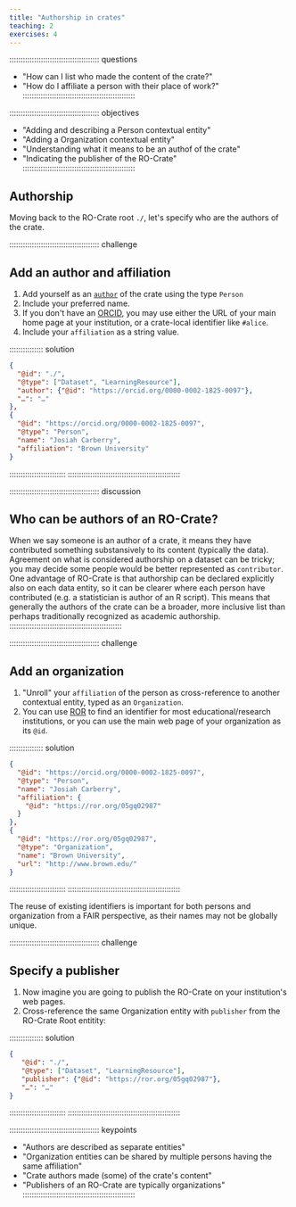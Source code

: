 ```yaml
---
title: "Authorship in crates"
teaching: 2
exercises: 4
---
```


:::::::::::::::::::::::::::::::::::::::: questions
- "How can I list who made the content of the crate?"
- "How do I affiliate a person with their place of work?"
::::::::::::::::::::::::::::::::::::::::::::::::::

:::::::::::::::::::::::::::::::::::::::: objectives
- "Adding and describing a Person contextual entity"
- "Adding a Organization contextual entity"
- "Understanding what it means to be an authof of the crate"
- "Indicating the publisher of the RO-Crate"
::::::::::::::::::::::::::::::::::::::::::::::::::


## Authorship

Moving back to the RO-Crate root `./`, let's specify who are the authors of the crate.


:::::::::::::::::::::::::::::::::::::::: challenge
## Add an author and affiliation

1. Add yourself as an [`author`](https://www.researchobject.org/ro-crate/1.1/contextual-entities.html#people)
   of the crate using the type `Person`
2. Include your preferred name. 
3. If you don't have an [ORCID](https://orcid.org/), you may use either the URL of your main home page at your institution,
   or a crate-local identifier like `#alice`.
4. Include your `affiliation` as a string value.

:::::::::::::::  solution
```json
{
  "@id": "./",
  "@type": ["Dataset", "LearningResource"],
  "author": {"@id": "https://orcid.org/0000-0002-1825-0097"},
  "…": "…"
},
{
  "@id": "https://orcid.org/0000-0002-1825-0097",
  "@type": "Person", 
  "name": "Josiah Carberry",
  "affiliation": "Brown University"
}
```
:::::::::::::::::::::::::
::::::::::::::::::::::::::::::::::::::::::::::::::

:::::::::::::::::::::::::::::::::::::::: discussion
## Who can be authors of an RO-Crate?

When we say someone is an author of a crate,
it means they have contributed something substansively to its content (typically the data).
Agreement on what is considered authorship on a dataset can be tricky;
you may decide some people would be better represented as `contributor`.
One advantage of RO-Crate is that authorship can be declared explicitly also on each data entity,
so it can be clearer where each person have contributed (e.g. a statistician is author of an R script).
This means that generally the authors of the crate can be a broader,
more inclusive list than perhaps traditionally recognized as academic authorship.
::::::::::::::::::::::::::::::::::::::::::::::::::

:::::::::::::::::::::::::::::::::::::::: challenge
## Add an organization

1. "Unroll" your `affiliation` of the person as cross-reference to another contextual entity,
   typed as an `Organization`. 
2. You can use [ROR](https://ror.org/) to find an identifier for most educational/research institutions,
   or you can use the main web page of your organization as its `@id`.
 
:::::::::::::::  solution
```json
{
  "@id": "https://orcid.org/0000-0002-1825-0097",
  "@type": "Person", 
  "name": "Josiah Carberry",
  "affiliation": {
    "@id": "https://ror.org/05gq02987"
  }
},
{
  "@id": "https://ror.org/05gq02987",
  "@type": "Organization",
  "name": "Brown University",
  "url": "http://www.brown.edu/"
}
```
:::::::::::::::::::::::::
::::::::::::::::::::::::::::::::::::::::::::::::::

The reuse of existing identifiers is important for both persons and organization from a FAIR perspective,
as their names may not be globally unique.

:::::::::::::::::::::::::::::::::::::::: challenge
## Specify a publisher

1. Now imagine you are going to publish the RO-Crate on your institution's web pages. 
2. Cross-reference the same Organization entity with `publisher` from the RO-Crate Root entitity:

:::::::::::::::  solution
```json
{
   "@id": "./",
   "@type": ["Dataset", "LearningResource"],
   "publisher": {"@id": "https://ror.org/05gq02987"},
   "…": "…"
}
```
:::::::::::::::::::::::::
::::::::::::::::::::::::::::::::::::::::::::::::::


:::::::::::::::::::::::::::::::::::::::: keypoints
- "Authors are described as separate entities"
- "Organization entities can be shared by multiple persons having the same affiliation"
- "Crate authors made (some) of the crate's content"
- "Publishers of an RO-Crate are typically organizations"
::::::::::::::::::::::::::::::::::::::::::::::::::
